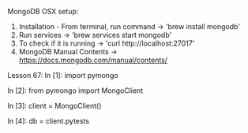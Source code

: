 MongoDB OSX setup:
1. Installation - From terminal, run command -> 'brew install mongodb'
2. Run services -> 'brew services start mongodb'
3. To check if it is running -> 'curl http://localhost:27017'
4. MongoDB Manual Contents -> https://docs.mongodb.com/manual/contents/

Lesson 67:
In [1]: import pymongo

In [2]: from pymongo import MongoClient

In [3]: client = MongoClient()

In [4]: db = client.pytests